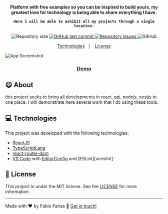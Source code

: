 <h4 align="center">
    Platform with free examples so you can be inspired to build yours, my greatest love for technology is being able to share everything I have.

    Here I will be able to exhibit all my projects through a single location.
</h4>

<p align="center">
  <img alt="Repository size" src="https://img.shields.io/github/repo-size/frf/react-multi-app.svg">
  <a href="https://github.com/frf/react-multi-app/commits/master">
    <img alt="GitHub last commit" src="https://img.shields.io/github/last-commit/frf/react-multi-app.svg">
  </a>

  <a href="https://github.com/frf/react-multi-app/issues">
    <img alt="Repository issues" src="https://img.shields.io/github/issues/frf/react-multi-app.svg">
  </a>

  <img alt="GitHub" src="https://img.shields.io/github/license/frf/react-multi-app.svg">
</p>

<p align="center">
  <a href="#frf">Technologies</a>&nbsp;&nbsp;&nbsp;|&nbsp;&nbsp;&nbsp;
  <a href="#memo-license">License</a>
</p>

![App Screenshot](https://dev4u.app2u.co/images/screens/screen_apps.png)
<p align="center">
  <a href="https://apps.app2u.co" target="_blank">
    <h3 align="center">Demo</h3>
  </a>
</p>

## :smiley: About

this project seeks to bring all developments in react, api, nodejs, nestjs to one place. I will demonstrate here several work that I do using these tools.

## :computer: Technologies
This project was developed with the following technologies:

- [ReactJS](https://reactjs.org/)
- [TypeScriptLang](https://www.typescriptlang.org/docs/handbook/react.html)
- [react-router-dom](https://github.com/ReactTraining/react-router)
- [VS Code][vscode] with [EditorConfig][vceditconfig] and [ESLint][vceslint]

## :memo: License

This project is under the MIT license. See the [LICENSE](https://github.com/frf/react-multi-app/blob/master/LICENSE) for more information.

---

Made with ♥ by Fabio Farias :wave: [Get in touch!](https://linkedin.com/in/fabiorochafarias/)

[ts]: https://www.typescriptlang.org
[vscode]: https://code.visualstudio.com/
[yarn]: https://yarnpkg.com/
[vceditconfig]: https://marketplace.visualstudio.com/items?itemName=EditorConfig.EditorConfig

